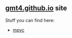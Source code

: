 ## [gmt4.github.io](https://gmt4.github.io/) site
Stuff you can find here:
* [mpvc](https://gmt4.github.io/mpvc/)
